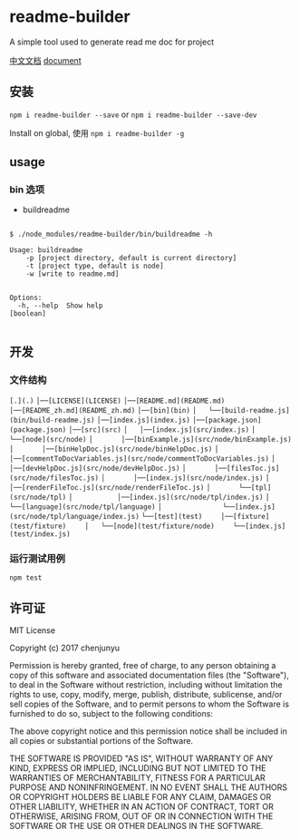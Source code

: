 # readme-builder

 A simple tool used to generate read me doc for project

[中文文档](./README_zh.md)   [document](./README.md)

## 安装

`npm i readme-builder --save` or `npm i readme-builder --save-dev`

Install on global, 使用 `npm i readme-builder -g`



## usage

### bin 选项

- buildreadme

```shell

$ ./node_modules/readme-builder/bin/buildreadme -h

Usage: buildreadme
    -p [project directory, default is current directory]
    -t [project type, default is node]
    -w [write to readme.md]


Options:
  -h, --help  Show help                                                [boolean]


```

## 开发

### 文件结构

`[.](.)`
`│──[LICENSE](LICENSE)`
`│──[README.md](README.md)`
`│──[README_zh.md](README_zh.md)`
`│──[bin](bin)`
`│   └──[build-readme.js](bin/build-readme.js)`
`│──[index.js](index.js)`
`│──[package.json](package.json)`
`│──[src](src)`
`│   │──[index.js](src/index.js)`
`│   └──[node](src/node)`
`│       │──[binExample.js](src/node/binExample.js)`
`│       │──[binHelpDoc.js](src/node/binHelpDoc.js)`
`│       │──[commentToDocVariables.js](src/node/commentToDocVariables.js)`
`│       │──[devHelpDoc.js](src/node/devHelpDoc.js)`
`│       │──[filesToc.js](src/node/filesToc.js)`
`│       │──[index.js](src/node/index.js)`
`│       │──[renderFileToc.js](src/node/renderFileToc.js)`
`│       └──[tpl](src/node/tpl)`
`│           │──[index.js](src/node/tpl/index.js)`
`│           └──[language](src/node/tpl/language)`
`│               └──[index.js](src/node/tpl/language/index.js)`
`└──[test](test)`
`    │──[fixture](test/fixture)`
`    │   └──[node](test/fixture/node)`
`    └──[index.js](test/index.js)` 


### 运行测试用例

`npm test`

## 许可证

MIT License

Copyright (c) 2017 chenjunyu

Permission is hereby granted, free of charge, to any person obtaining a copy
of this software and associated documentation files (the "Software"), to deal
in the Software without restriction, including without limitation the rights
to use, copy, modify, merge, publish, distribute, sublicense, and/or sell
copies of the Software, and to permit persons to whom the Software is
furnished to do so, subject to the following conditions:

The above copyright notice and this permission notice shall be included in all
copies or substantial portions of the Software.

THE SOFTWARE IS PROVIDED "AS IS", WITHOUT WARRANTY OF ANY KIND, EXPRESS OR
IMPLIED, INCLUDING BUT NOT LIMITED TO THE WARRANTIES OF MERCHANTABILITY,
FITNESS FOR A PARTICULAR PURPOSE AND NONINFRINGEMENT. IN NO EVENT SHALL THE
AUTHORS OR COPYRIGHT HOLDERS BE LIABLE FOR ANY CLAIM, DAMAGES OR OTHER
LIABILITY, WHETHER IN AN ACTION OF CONTRACT, TORT OR OTHERWISE, ARISING FROM,
OUT OF OR IN CONNECTION WITH THE SOFTWARE OR THE USE OR OTHER DEALINGS IN THE
SOFTWARE.
